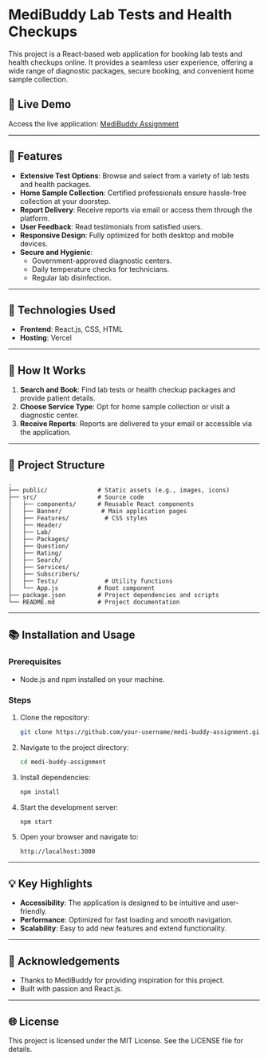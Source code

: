 # MediBuddy Lab Tests and Health Checkups

This project is a React-based web application for booking lab tests and health checkups online. It provides a seamless user experience, offering a wide range of diagnostic packages, secure booking, and convenient home sample collection.

## 🔅 Live Demo
Access the live application: [MediBuddy Assignment](https://medi-buddy-assignment-ejf3.vercel.app/)

---

## 📜 Features
- **Extensive Test Options**: Browse and select from a variety of lab tests and health packages.
- **Home Sample Collection**: Certified professionals ensure hassle-free collection at your doorstep.
- **Report Delivery**: Receive reports via email or access them through the platform.
- **User Feedback**: Read testimonials from satisfied users.
- **Responsive Design**: Fully optimized for both desktop and mobile devices.
- **Secure and Hygienic**:
  - Government-approved diagnostic centers.
  - Daily temperature checks for technicians.
  - Regular lab disinfection.

---

## 🔧 Technologies Used
- **Frontend**: React.js, CSS, HTML
- **Hosting**: Vercel

---

## 🚀 How It Works
1. **Search and Book**: Find lab tests or health checkup packages and provide patient details.
2. **Choose Service Type**: Opt for home sample collection or visit a diagnostic center.
3. **Receive Reports**: Reports are delivered to your email or accessible via the application.

---

## 📂 Project Structure
```
.
├── public/              # Static assets (e.g., images, icons)
├── src/                 # Source code
│   ├── components/      # Reusable React components
│   ├── Banner/           # Main application pages
│   ├── Features/          # CSS styles
│   ├── Header/
│   ├── Lab/
│   ├── Packages/
│   ├── Question/
│   ├── Rating/
│   ├── Search/
│   ├── Services/
│   ├── Subscribers/
│   ├── Tests/             # Utility functions
│   └── App.js           # Root component
├── package.json         # Project dependencies and scripts
└── README.md            # Project documentation
```

---

## 📚 Installation and Usage

### Prerequisites
- Node.js and npm installed on your machine.

### Steps
1. Clone the repository:
   ```bash
   git clone https://github.com/your-username/medi-buddy-assignment.git
   ```
2. Navigate to the project directory:
   ```bash
   cd medi-buddy-assignment
   ```
3. Install dependencies:
   ```bash
   npm install
   ```
4. Start the development server:
   ```bash
   npm start
   ```
5. Open your browser and navigate to:
   ```
   http://localhost:3000
   ```

---

## 💡 Key Highlights
- **Accessibility**: The application is designed to be intuitive and user-friendly.
- **Performance**: Optimized for fast loading and smooth navigation.
- **Scalability**: Easy to add new features and extend functionality.

---

## 🙏 Acknowledgements
- Thanks to MediBuddy for providing inspiration for this project.
- Built with passion and React.js.

---

## 🌐 License
This project is licensed under the MIT License. See the LICENSE file for details.
